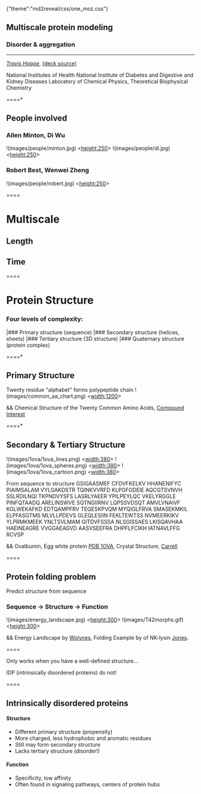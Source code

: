 {"theme":"md2reveal/css/one_moz.css"}

## Multiscale protein modeling 
### Disorder & aggregation

----------

*[Travis Hoppe](http://thoppe.github.io/)*, [(deck source)](https://github.com/thoppe/Presentation_Research_IDP)

National Institutes of Health
National Institute of Diabetes and Digestive and Kidney Diseases
Laboratory of Chemical Physics, Theoretical Biophysical Chemistry


====*

## People involved
### Allen Minton, Di Wu
!(images/people/minton.jpg) <<height:250>>
!(images/people/di.jpg)     <<height:250>>
### Robert Best, Wenwei Zheng
!(images/people/robert.jpg) <<height:250>>

====

# Multiscale

## Length

## Time

====

# Protein Structure
### Four levels of complexity:

|### Primary structure    (sequence)
|### Secondary structure  (helices, sheets)
|### Tertiary structure   (3D structure)
|### Quaternary structure (protein complex)

====*

## Primary Structure
Twenty residue "alphabet" forms polypeptide chain
!(images/common_aa_chart.png) <<width:1200>>

&& Chemical Structure of the Twenty Common Amino Acids, [Compound Interest](http://www.compoundchem.com/2014/09/16/aminoacids/)

====*

## Secondary & Tertiary Structure
!(images/1ova/1ova_lines.png)   <<width:380>>
!(images/1ova/1ova_spheres.png) <<width:380>>
!(images/1ova/1ova_cartoon.png) <<width:380>>

From sequence to structure
    GSIGAASMEF CFDVFKELKV HHANENIFYC PIAIMSALAM VYLGAKDSTR TQINKVVRFD KLPGFGDEIE AQCGTSVNVH 
    SSLRDILNQI TKPNDVYSFS LASRLYAEER YPILPEYLQC VKELYRGGLE PINFQTAADQ ARELINSWVE SQTNGIIRNV 
    LQPSSVDSQT AMVLVNAIVF KGLWEKAFKD EDTQAMPFRV TEQESKPVQM MYQIGLFRVA SMASEKMKIL ELPFASGTMS 
    MLVLLPDEVS GLEQLESIIN FEKLTEWTSS NVMEERKIKV YLPRMKMEEK YNLTSVLMAM GITDVFSSSA NLSGISSAES 
    LKISQAVHAA HAEINEAGRE VVGGAEAGVD AASVSEEFRA DHPFLFCIKH IATNAVLFFG RCVSP

&& Ovalbumin, Egg white protein [PDB 1OVA](http://www.rcsb.org/pdb/explore.do?structureId=1ova), Crystal Structure, [Carrell](http://www.ncbi.nlm.nih.gov/pubmed/1942038?dopt=Abstract)


====

## Protein folding problem

Predict structure from sequence
### Sequence $\rightarrow$ Structure $\rightarrow$ Function

!(images/energy_landscape.jpg)  <<height:300>>
!(images/T42morphs.gif)  <<height:300>>

&& Energy Landscape by [Wolynes](http://rsta.royalsocietypublishing.org/content/363/1827/453), Folding Example by of NK-lysin [Jones](http://www.ncbi.nlm.nih.gov/pubmed/9485510).

====

Only works when you have a well-defined structure...

IDP (intrinsically disordered proteins) do not!

====

## Intrinsically disordered proteins

#### Structure
+ Different primary structure (propensity)
+ More charged, less hydrophobic and aromatic residues
+ Still may form secondary structure
+ Lacks tertiary structure (disorder!)

#### Function
+ Specificity, low affinity
+ Often found in signaling pathways, centers of protein hubs






